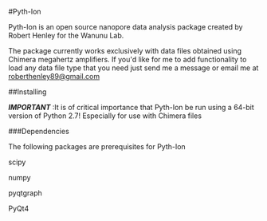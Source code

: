 #Pyth-Ion

Pyth-Ion is an open source nanopore data analysis package created by Robert Henley for the Wanunu Lab.

The package currently works exclusively with data files obtained using Chimera megahertz amplifiers. If you'd like for me to add functionality to load any data file type that you need just send me a message or email me at roberthenley89@gmail.com

##Installing

**_IMPORTANT_** :It is of critical importance that Pyth-Ion be run using a 64-bit version of Python 2.7! Especially for use with Chimera files

###Dependencies

The following packages are prerequisites for Pyth-Ion

scipy

numpy

pyqtgraph

PyQt4
